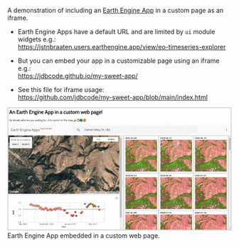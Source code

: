A demonstration of including an [Earth Engine App](https://www.earthengine.app/) in a custom page as an iframe.

- Earth Engine Apps have a default URL and are limited by `ui` module widgets e.g.:<br>
https://jstnbraaten.users.earthengine.app/view/eo-timeseries-explorer

- But you can embed your app in a customizable page using an iframe e.g.:<br>
https://jdbcode.github.io/my-sweet-app/

- See this file for iframe usage:<br>
https://github.com/jdbcode/my-sweet-app/blob/main/index.html

![](custom_page_w_ee_app.png)
Earth Engine App embedded in a custom web page.
